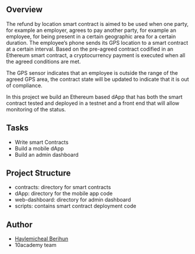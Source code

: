 
## Overview
The refund by location smart contract is aimed to be used when one party, for example an employer, agrees to pay another party, for example an employee, for being present in a certain geographic area for a certain duration. The employee’s phone sends its GPS location to a smart contract at a certain interval. Based on the pre-agreed contract codified in an Ethereum smart contract, a cryptocurrency payment is executed when all the agreed conditions are met.  

The GPS sensor indicates that an employee is outside the range of the agreed GPS area, the contract state will be updated to indicate that it is out of compliance.  

In this project we build an Ethereum based dApp that has both the smart contract tested and deployed in a testnet and a front end that will allow monitoring of the status.

## Tasks
- Write smart Contracts
- Build a mobile dApp
- Build an admin dashboard
## Project Structure
- contracts: directory for smart contracts
- dApp: directory for the mobile app code
- web-dashboard: directory for admin dashboard
- scripts: contains smart contract deployment code
## Author

- [Haylemicheal Berihun](https://www.linkedin.com/in/haylemicheal-berihun-a20320aa)
- 10academy team

